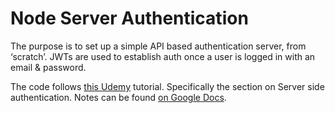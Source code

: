 # Node Server Authentication

The purpose is to set up a simple API based authentication server, from ‘scratch’. JWTs are used to establish auth once a user is logged in with an email & password. 

The code follows [this Udemy](https://www.udemy.com/react-redux-tutorial) tutorial. Specifically the section on Server side authentication. Notes can be found [on Google Docs](https://docs.google.com/document/d/1CM0JQae5Lblo7nQa-zgBRY_6SvKgieE0R4aaS22q0T8/edit?usp=sharing).

